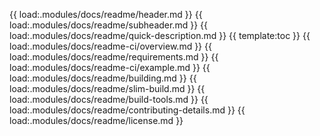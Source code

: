 {{ load:.modules/docs/readme/header.md }}
{{ load:.modules/docs/readme/subheader.md }}
{{ load:.modules/docs/readme/quick-description.md }}
{{ template:toc }}
{{ load:.modules/docs/readme-ci/overview.md }}
{{ load:.modules/docs/readme/requirements.md }}
{{ load:.modules/docs/readme-ci/example.md }}
{{ load:.modules/docs/readme/building.md }}
{{ load:.modules/docs/readme/slim-build.md }}
{{ load:.modules/docs/readme/build-tools.md }}
{{ load:.modules/docs/readme/contributing-details.md }}
{{ load:.modules/docs/readme/license.md }}
